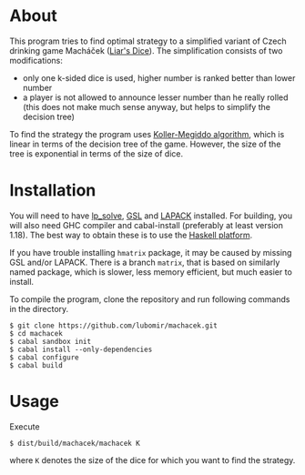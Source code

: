 # About

This program tries to find optimal strategy to a simplified variant of Czech
drinking game Macháček ([Liar's Dice]). The simplification consists of two
modifications:

  * only one k-sided dice is used, higher number is ranked better than lower
    number
  * a player is not allowed to announce lesser number than he really rolled
    (this does not make much sense anyway, but helps to simplify the decision
    tree)

[Liar's Dice]: http://en.wikipedia.org/wiki/Liar%27s_dice

To find the strategy the program uses [Koller-Megiddo algorithm], which is
linear in terms of the decision tree of the game. However, the size of the tree
is exponential in terms of the size of dice.

[Koller-Megiddo algorithm]: http://www.maths.lse.ac.uk/Personal/stengel/TEXTE/lemke.html

# Installation

You will need to have [lp_solve], [GSL] and [LAPACK] installed. For building,
you will also need GHC compiler and cabal-install (preferably at least version
1.18). The best way to obtain these is to use the [Haskell platform].

[lp_solve]: http://sourceforge.net/projects/lpsolve/
[GSL]: http://www.gnu.org/software/gsl/
[LAPACK]: http://www.netlib.org/lapack/
[Haskell platform]: http://www.haskell.org/platform/

If you have trouble installing `hmatrix` package, it may be caused by missing
GSL and/or LAPACK. There is a branch `matrix`, that is based on similarly named
package, which is slower, less memory efficient, but much easier to install.

To compile the program, clone the repository and run following commands in the
directory.

    $ git clone https://github.com/lubomir/machacek.git
    $ cd machacek
    $ cabal sandbox init
    $ cabal install --only-dependencies
    $ cabal configure
    $ cabal build

# Usage

Execute

    $ dist/build/machacek/machacek K

where `K` denotes the size of the dice for which you want to find the strategy.
